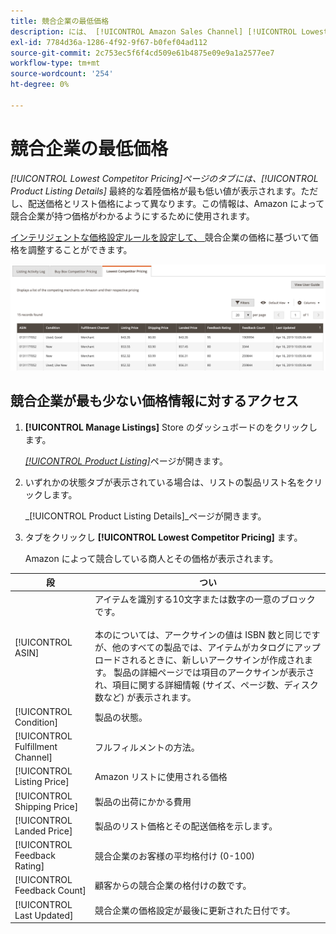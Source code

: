 ```yaml
---
title: 競合企業の最低価格
description: には、 [!UICONTROL Amazon Sales Channel] [!UICONTROL Lowest Competitor Pricing] Amazon によって競合企業の価格がどのように表示されるかを確認するためのタブがあります。
exl-id: 7784d36a-1286-4f92-9f67-b0fef04ad112
source-git-commit: 2c753ec5f6f4cd509e61b4875e09e9a1a2577ee7
workflow-type: tm+mt
source-wordcount: '254'
ht-degree: 0%

---
```


# 競合企業の最低価格

_[!UICONTROL Lowest Competitor Pricing]_ページのタブには、_[!UICONTROL Product Listing Details]_ 最終的な着陸価格が最も低い値が表示されます。ただし、配送価格とリスト価格によって異なります。この情報は、Amazon によって競合企業が持つ価格がわかるようにするために使用されます。

[インテリジェントな価格設定ルールを設定して、 ](./intelligent-repricing-rules.md) 競合企業の価格に基づいて価格を調整することができます。

![競合企業の最低価格](assets/amazon-listing-details-lowest-comp.png)

## 競合企業が最も少ない価格情報に対するアクセス

1. **[!UICONTROL Manage Listings]** Store のダッシュボードのをクリックします。

   [_[!UICONTROL Product Listing]_](./managing-product-listings.md)ページが開きます。

1. いずれかの状態タブが表示されている場合は、リストの製品リスト名をクリックします。

   _[!UICONTROL Product Listing Details]_ページが開きます。

1. タブをクリックし **[!UICONTROL Lowest Competitor Pricing]** ます。

   Amazon によって競合している商人とその価格が表示されます。

| 段 | つい |
|---|---|
| [!UICONTROL ASIN] | アイテムを識別する10文字または数字の一意のブロックです。<br><br>本のについては、アークサインの値は ISBN 数と同じですが、他のすべての製品では、アイテムがカタログにアップロードされるときに、新しいアークサインが作成されます。 製品の詳細ページでは項目のアークサインが表示され、項目に関する詳細情報 (サイズ、ページ数、ディスク数など) が表示されます。 |
| [!UICONTROL Condition] | [ ](./product-listing-condition.md) 製品の状態。 |
| [!UICONTROL Fulfillment Channel] | フルフィルメントの方法。 |
| [!UICONTROL Listing Price] | Amazon リストに使用される価格 |
| [!UICONTROL Shipping Price] | 製品の出荷にかかる費用 |
| [!UICONTROL Landed Price] | 製品のリスト価格とその配送価格を示します。 |
| [!UICONTROL Feedback Rating] | 競合企業のお客様の平均格付け (0-100) |
| [!UICONTROL Feedback Count] | 顧客からの競合企業の格付けの数です。 |
| [!UICONTROL Last Updated] | 競合企業の価格設定が最後に更新された日付です。 |
